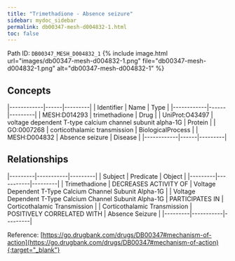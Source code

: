 ```yaml
---
title: "Trimethadione - Absence seizure"
sidebar: mydoc_sidebar
permalink: db00347-mesh-d004832-1.html
toc: false 
---
```



Path ID: `DB00347_MESH_D004832_1`
{% include image.html url="images/db00347-mesh-d004832-1.png" file="db00347-mesh-d004832-1.png" alt="db00347-mesh-d004832-1" %}

## Concepts

|------------|------|---------|
| Identifier | Name | Type    |
|------------|------|---------|
| MESH:D014293 | trimethadione | Drug |
| UniProt:O43497 | voltage dependent T-type calcium channel subunit alpha-1G | Protein |
| GO:0007268 | corticothalamic transmission | BiologicalProcess |
| MESH:D004832 | Absence seizure | Disease |
|------------|------|---------|

## Relationships

|---------|-----------|---------|
| Subject | Predicate | Object  |
|---------|-----------|---------|
| Trimethadione | DECREASES ACTIVITY OF | Voltage Dependent T-Type Calcium Channel Subunit Alpha-1G |
| Voltage Dependent T-Type Calcium Channel Subunit Alpha-1G | PARTICIPATES IN | Corticothalamic Transmission |
| Corticothalamic Transmission | POSITIVELY CORRELATED WITH | Absence Seizure |
|---------|-----------|---------|

Reference: [https://go.drugbank.com/drugs/DB00347#mechanism-of-action](https://go.drugbank.com/drugs/DB00347#mechanism-of-action){:target="_blank"}